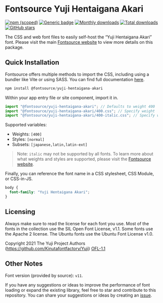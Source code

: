 # Fontsource Yuji Hentaigana Akari

[![npm (scoped)](https://img.shields.io/npm/v/@fontsource/yuji-hentaigana-akari?color=brightgreen)](https://www.npmjs.com/package/@fontsource/yuji-hentaigana-akari) [![Generic badge](https://img.shields.io/badge/fontsource-passing-brightgreen)](https://github.com/fontsource/fontsource) [![Monthly downloads](https://badgen.net/npm/dm/@fontsource/yuji-hentaigana-akari)](https://github.com/fontsource/fontsource) [![Total downloads](https://badgen.net/npm/dt/@fontsource/yuji-hentaigana-akari)](https://github.com/fontsource/fontsource) [![GitHub stars](https://img.shields.io/github/stars/fontsource/fontsource.svg?style=social&label=Star)](https://github.com/fontsource/fontsource/stargazers)

The CSS and web font files to easily self-host the “Yuji Hentaigana Akari” font. Please visit the main [Fontsource website](https://fontsource.org/fonts/yuji-hentaigana-akari) to view more details on this package.

## Quick Installation

Fontsource offers multiple methods to import the CSS, including using a bundler like Vite or using SASS. You can find full documentation [here](https://fontsource.org/docs/getting-started/introduction).

```javascript
npm install @fontsource/yuji-hentaigana-akari
```

Within your app entry file or site component, import it in.

```javascript
import "@fontsource/yuji-hentaigana-akari"; // Defaults to weight 400
import "@fontsource/yuji-hentaigana-akari/400.css"; // Specify weight
import "@fontsource/yuji-hentaigana-akari/400-italic.css"; // Specify weight and style
```

Supported variables:
- Weights: `[400]`
- Styles: `[normal]`
- Subsets: `[japanese,latin,latin-ext]`

> Note: `italic` may not be supported by all fonts. To learn more about what weights and styles are supported, please visit the [Fontsource website](https://fontsource.org/fonts/yuji-hentaigana-akari).

Finally, you can reference the font name in a CSS stylesheet, CSS Module, or CSS-in-JS.

```css
body {
  font-family: "Yuji Hentaigana Akari";
}
```

## Licensing
Always make sure to read the license for each font you use. Most of the fonts in the collection use the SIL Open Font License, v1.1. Some fonts use the Apache 2 license. The Ubuntu fonts use the Ubuntu Font License v1.0.

Copyright 2021 The Yuji Project Authors (https://github.com/Kinutafontfactory/Yuji)
[OFL-1.1](http://scripts.sil.org/OFL)

## Other Notes
Font version (provided by source): `v11`.

If you have any suggestions or ideas to improve the performance of font loading or expand the existing library, feel free to star and contribute to this repository. You can share your suggestions or ideas by creating an [issue](https://github.com/fontsource/fontsource/issues).